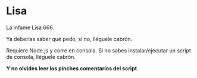 # Lisa
La infame Lisa 666.

Ya deberías saber qué pedo, si no, lléguele cabrón.

Requiere Node.js y corre en consola. Si no sabes instalar/ejecutar un script de consola, lléguele cabrón.

**Y no olvides leer los pinches comentarios del script.**

